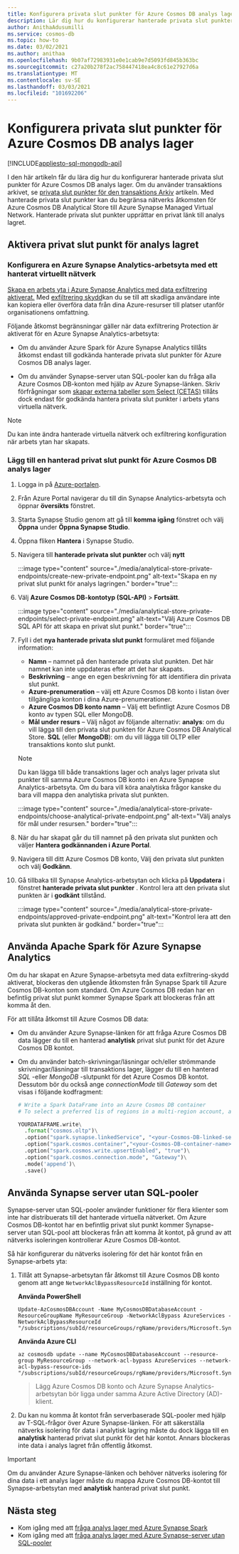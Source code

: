 ```yaml
---
title: Konfigurera privata slut punkter för Azure Cosmos DB analys lager.
description: Lär dig hur du konfigurerar hanterade privata slut punkter för Azure Cosmos DB Analytical Store för att begränsa nätverks åtkomsten.
author: AnithaAdusumilli
ms.service: cosmos-db
ms.topic: how-to
ms.date: 03/02/2021
ms.author: anithaa
ms.openlocfilehash: 9b07af72983931e0e1cab9e7d5093fd845b363bc
ms.sourcegitcommit: c27a20b278f2ac758447418ea4c8c61e27927d6a
ms.translationtype: MT
ms.contentlocale: sv-SE
ms.lasthandoff: 03/03/2021
ms.locfileid: "101692206"
---
```

# <a name="configure-private-endpoints-for-azure-cosmos-db-analytical-store"></a>Konfigurera privata slut punkter för Azure Cosmos DB analys lager
[!INCLUDE[appliesto-sql-mongodb-api](includes/appliesto-sql-mongodb-api.md)]

I den här artikeln får du lära dig hur du konfigurerar hanterade privata slut punkter för Azure Cosmos DB analys lager. Om du använder transaktions arkivet, se [privata slut punkter för den transaktions Arkiv](how-to-configure-private-endpoints.md) artikeln. Med hanterade privata slut punkter kan du begränsa nätverks åtkomsten för Azure Cosmos DB Analytical Store till Azure Synapse Managed Virtual Network. Hanterade privata slut punkter upprättar en privat länk till analys lagret.

## <a name="enable-private-endpoint-for-the-analytical-store"></a>Aktivera privat slut punkt för analys lagret

### <a name="set-up-an-azure-synapse-analytics-workspace-with-a-managed-virtual-network"></a>Konfigurera en Azure Synapse Analytics-arbetsyta med ett hanterat virtuellt nätverk

[Skapa en arbets yta i Azure Synapse Analytics med data exfiltrering aktiverat.](../synapse-analytics/security/how-to-create-a-workspace-with-data-exfiltration-protection.md) Med [exfiltrering skydd](../synapse-analytics/security/workspace-data-exfiltration-protection.md)kan du se till att skadliga användare inte kan kopiera eller överföra data från dina Azure-resurser till platser utanför organisationens omfattning.

Följande åtkomst begränsningar gäller när data exfiltrering Protection är aktiverat för en Azure Synapse Analytics-arbetsyta:

* Om du använder Azure Spark för Azure Synapse Analytics tillåts åtkomst endast till godkända hanterade privata slut punkter för Azure Cosmos DB analys lager.

* Om du använder Synapse-server utan SQL-pooler kan du fråga alla Azure Cosmos DB-konton med hjälp av Azure Synapse-länken. Skriv förfrågningar som [skapar externa tabeller som Select (CETAS)](../synapse-analytics/sql/develop-tables-cetas.md) tillåts dock endast för godkända hantera privata slut punkter i arbets ytans virtuella nätverk.

> [!NOTE]
> Du kan inte ändra hanterade virtuella nätverk och exfiltrering konfiguration när arbets ytan har skapats.

### <a name="add-a-managed-private-endpoint-for-azure-cosmos-db-analytical-store"></a>Lägg till en hanterad privat slut punkt för Azure Cosmos DB analys lager

1. Logga in på [Azure-portalen](https://portal.azure.com/).

1. Från Azure Portal navigerar du till din Synapse Analytics-arbetsyta och öppnar **översikts** fönstret.

1. Starta Synapse Studio genom att gå till **komma igång** fönstret och välj **Öppna** under **Öppna Synapse Studio**.

1. Öppna fliken **Hantera** i Synapse Studio.

1. Navigera till **hanterade privata slut punkter** och välj **nytt**

   :::image type="content" source="./media/analytical-store-private-endpoints/create-new-private-endpoint.png" alt-text="Skapa en ny privat slut punkt för analys lagringen." border="true":::

1. Välj **Azure Cosmos DB-kontotyp (SQL-API)** > **Fortsätt**.

   :::image type="content" source="./media/analytical-store-private-endpoints/select-private-endpoint.png" alt-text="Välj Azure Cosmos DB SQL API för att skapa en privat slut punkt." border="true":::

1. Fyll i det **nya hanterade privata slut punkt** formuläret med följande information:

   * **Namn** – namnet på den hanterade privata slut punkten. Det här namnet kan inte uppdateras efter att det har skapats.
   * **Beskrivning** – ange en egen beskrivning för att identifiera din privata slut punkt.
   * **Azure-prenumeration** – välj ett Azure Cosmos DB konto i listan över tillgängliga konton i dina Azure-prenumerationer.
   * **Azure Cosmos DB konto namn** – Välj ett befintligt Azure Cosmos DB konto av typen SQL eller MongoDB.
   * **Mål under resurs** – Välj något av följande alternativ: **analys**: om du vill lägga till den privata slut punkten för Azure Cosmos DB Analytical Store.
     **SQL** (eller **MongoDB**): om du vill lägga till OLTP eller transaktions konto slut punkt.

   > [!NOTE]
   > Du kan lägga till både transaktions lager och analys lager privata slut punkter till samma Azure Cosmos DB konto i en Azure Synapse Analytics-arbetsyta. Om du bara vill köra analytiska frågor kanske du bara vill mappa den analytiska privata slut punkten.

   :::image type="content" source="./media/analytical-store-private-endpoints/choose-analytical-private-endpoint.png" alt-text="Välj analys för mål under resursen." border="true":::

1. När du har skapat går du till namnet på den privata slut punkten och väljer **Hantera godkännanden i Azure Portal**.

1. Navigera till ditt Azure Cosmos DB konto, Välj den privata slut punkten och välj **Godkänn**.

1. Gå tillbaka till Synapse Analytics-arbetsytan och klicka på **Uppdatera** i fönstret **hanterade privata slut punkter** . Kontrol lera att den privata slut punkten är i **godkänt** tillstånd.

   :::image type="content" source="./media/analytical-store-private-endpoints/approved-private-endpoint.png" alt-text="Kontrol lera att den privata slut punkten är godkänd." border="true":::

## <a name="use-apache-spark-for-azure-synapse-analytics"></a>Använda Apache Spark för Azure Synapse Analytics

Om du har skapat en Azure Synapse-arbetsyta med data exfiltrering-skydd aktiverat, blockeras den utgående åtkomsten från Synapse Spark till Azure Cosmos DB-konton som standard. Om Azure Cosmos DB redan har en befintlig privat slut punkt kommer Synapse Spark att blockeras från att komma åt den.

För att tillåta åtkomst till Azure Cosmos DB data:

* Om du använder Azure Synapse-länken för att fråga Azure Cosmos DB data lägger du till en hanterad **analytisk** privat slut punkt för det Azure Cosmos DB kontot.

* Om du använder batch-skrivningar/läsningar och/eller strömmande skrivningar/läsningar till transaktions lager, lägger du till en hanterad *SQL* -eller *MongoDB* -slutpunkt för det Azure Cosmos DB kontot. Dessutom bör du också ange *connectionMode* till *Gateway* som det visas i följande kodfragment:

  ```python
  # Write a Spark DataFrame into an Azure Cosmos DB container
  # To select a preferred lis of regions in a multi-region account, add .option("spark.cosmos.preferredRegions", "<Region1>, <Region2>")
  
  YOURDATAFRAME.write\
    .format("cosmos.oltp")\
    .option("spark.synapse.linkedService", "<your-Cosmos-DB-linked-service-name>")\
    .option("spark.cosmos.container","<your-Cosmos-DB-container-name>")\
    .option("spark.cosmos.write.upsertEnabled", "true")\
    .option("spark.cosmos.connection.mode", "Gateway")\
    .mode('append')\
    .save()
  
  ```

## <a name="using-synapse-serverless-sql-pools"></a>Använda Synapse server utan SQL-pooler

Synapse-server utan SQL-pooler använder funktioner för flera klienter som inte har distribuerats till det hanterade virtuella nätverket. Om Azure Cosmos DB-kontot har en befintlig privat slut punkt kommer Synapse-server utan SQL-pool att blockeras från att komma åt kontot, på grund av att nätverks isoleringen kontrollerar Azure Cosmos DB-kontot.

Så här konfigurerar du nätverks isolering för det här kontot från en Synapse-arbets yta:

1. Tillåt att Synapse-arbetsytan får åtkomst till Azure Cosmos DB konto genom att ange `NetworkAclBypassResourceId` inställning för kontot.

   **Använda PowerShell**

   ```powershell-interactive
   Update-AzCosmosDBAccount -Name MyCosmosDBDatabaseAccount -ResourceGroupName MyResourceGroup -NetworkAclBypass AzureServices -NetworkAclBypassResourceId "/subscriptions/subId/resourceGroups/rgName/providers/Microsoft.Synapse/workspaces/wsName"
   ```

   **Använda Azure CLI**

   ```azurecli-interactive
   az cosmosdb update --name MyCosmosDBDatabaseAccount --resource-group MyResourceGroup --network-acl-bypass AzureServices --network-acl-bypass-resource-ids "/subscriptions/subId/resourceGroups/rgName/providers/Microsoft.Synapse/workspaces/wsName"
   ```

   > Lägg Azure Cosmos DB konto och Azure Synapse Analytics-arbetsytan bör ligga under samma Azure Active Directory (AD)-klient.

2. Du kan nu komma åt kontot från serverbaserade SQL-pooler med hjälp av T-SQL-frågor över Azure Synapse-länken. För att säkerställa nätverks isolering för data i analytisk lagring måste du dock lägga till en **analytisk** hanterad privat slut punkt för det här kontot. Annars blockeras inte data i analys lagret från offentlig åtkomst.

> [!IMPORTANT]
> Om du använder Azure Synapse-länken och behöver nätverks isolering för dina data i ett analys lager måste du mappa Azure Cosmos DB-kontot till Synapse-arbetsytan med **analytisk** hanterad privat slut punkt.

## <a name="next-steps"></a>Nästa steg

* Kom igång med att [fråga analys lager med Azure Synapse Spark](../synapse-analytics/synapse-link/how-to-query-analytical-store-spark.md?toc=/azure/cosmos-db/toc.json&bc=/azure/cosmos-db/breadcrumb/toc.json)
* Kom igång med att [fråga analys lager med Azure Synapse-server utan SQL-pooler](../synapse-analytics/sql/query-cosmos-db-analytical-store.md?toc=/azure/cosmos-db/toc.json&bc=/azure/cosmos-db/breadcrumb/toc.json)
